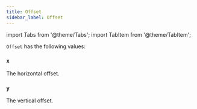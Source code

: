 ```yaml
---
title: Offset
sidebar_label: Offset
---
```


import Tabs from '@theme/Tabs';
import TabItem from '@theme/TabItem';

`Offset` has the following values:

### `x`

The horizontal offset.

### `y`

The vertical offset.
